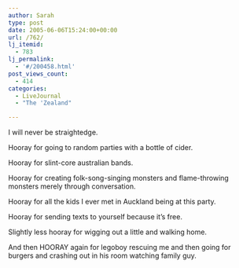 ```yaml
---
author: Sarah
type: post
date: 2005-06-06T15:24:00+00:00
url: /762/
lj_itemid:
  - 783
lj_permalink:
  - '#/200458.html'
post_views_count:
  - 414
categories:
  - LiveJournal
  - "The 'Zealand"

---
```

I will never be straightedge.
  
Hooray for going to random parties with a bottle of cider.
  
Hooray for slint-core australian bands.
  
Hooray for creating folk-song-singing monsters and flame-throwing monsters merely through conversation.
  
Hooray for all the kids I ever met in Auckland being at this party.
  
Hooray for sending texts to yourself because it&#8217;s free.

Slightly less hooray for wigging out a little and walking home.

And then HOORAY again for legoboy rescuing me and then going for burgers and crashing out in his room watching family guy.